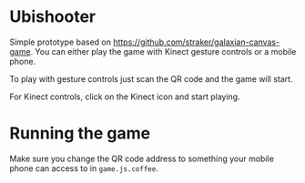 # Ubishooter

Simple prototype based on https://github.com/straker/galaxian-canvas-game. You can either play the game
with Kinect gesture controls or a mobile phone.

To play with gesture controls just scan the QR code and the game will start.

For Kinect controls, click on the Kinect icon and start playing.

# Running the game

Make sure you change the QR code address to something your mobile phone can access to in ```game.js.coffee```.

